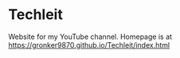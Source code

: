 # Techleit
Website for my YouTube channel.
Homepage is at https://gronker9870.github.io/Techleit/index.html
